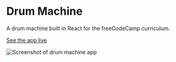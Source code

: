 # Drum Machine

A drum machine built in React for the freeCodeCamp curriculum.

[See the app live](https://adoring-bardeen-99a0cd.netlify.com/)

![Screenshot of drum machine app](https://res.cloudinary.com/gerhynes/image/upload/q_auto/v1576332235/Screenshot_2019-12-14_FCC_3000_Drum_Machine_ler4ic.png)
